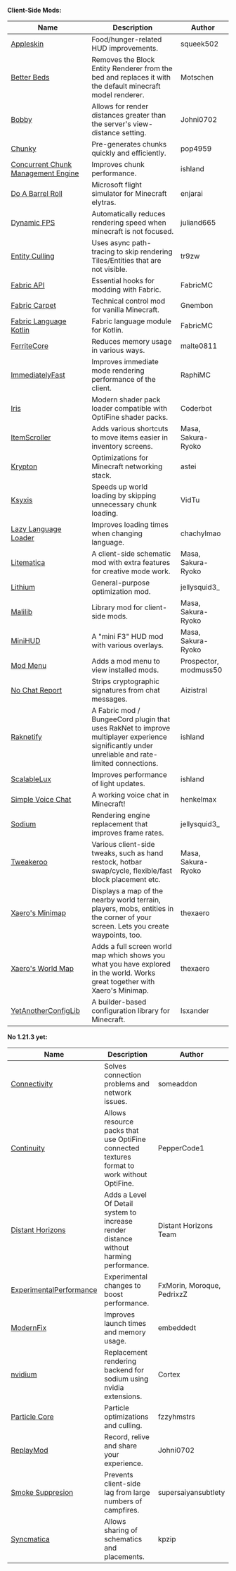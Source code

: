 **Client-Side Mods:**

| Name | Description | Author |
| --- | --- | --- |
| [Appleskin](https://modrinth.com/mod/appleskin) | Food/hunger-related HUD improvements. | squeek502 |
| [Better Beds](https://modrinth.com/mod/better-beds) | Removes the Block Entity Renderer from the bed and replaces it with the default minecraft model renderer. | Motschen |
| [Bobby](https://github.com/Johni0702/bobby) | Allows for render distances greater than the server's view-distance setting. | Johni0702 |
| [Chunky](https://modrinth.com/mod/chunky) | Pre-generates chunks quickly and efficiently. | pop4959 |
| [Concurrent Chunk Management Engine](https://modrinth.com/mod/c2me-fabric) | Improves chunk performance. | ishland |
| [Do A Barrel Roll](https://modrinth.com/mod/do-a-barrel-roll/) | Microsoft flight simulator for Minecraft elytras. | enjarai |
| [Dynamic FPS](https://modrinth.com/mod/dynamic-fps) | Automatically reduces rendering speed when minecraft is not focused. | juliand665 |
| [Entity Culling](https://modrinth.com/mod/entityculling) | Uses async path-tracing to skip rendering Tiles/Entities that are not visible. | tr9zw |
| [Fabric API](https://github.com/FabricMC/fabric) | Essential hooks for modding with Fabric. | FabricMC |
| [Fabric Carpet](https://github.com/gnembon/fabric-carpet) | Technical control mod for vanilla Minecraft. | Gnembon |
| [Fabric Language Kotlin](https://github.com/FabricMC/fabric-language-kotlin) | Fabric language module for Kotlin. | FabricMC |
| [FerriteCore](https://modrinth.com/mod/ferrite-core) | Reduces memory usage in various ways. | malte0811 |
| [ImmediatelyFast](https://modrinth.com/mod/immediatelyfast) | Improves immediate mode rendering performance of the client. | RaphiMC |
| [Iris](https://github.com/IrisShaders/Iris) | Modern shader pack loader compatible with OptiFine shader packs. | Coderbot |
| [ItemScroller](https://modrinth.com/mod/item-scroller) | Adds various shortcuts to move items easier in inventory screens. | Masa, Sakura-Ryoko |
| [Krypton](https://modrinth.com/mod/krypton) | Optimizations for Minecraft networking stack. | astei |
| [Ksyxis](https://modrinth.com/mod/ksyxis) | Speeds up world loading by skipping unnecessary chunk loading. | VidTu |
| [Lazy Language Loader](https://modrinth.com/mod/lazy-language-loader) | Improves loading times when changing language. | chachylmao |
| [Litematica](https://modrinth.com/mod/litematica) | A client-side schematic mod with extra features for creative mode work. | Masa, Sakura-Ryoko |
| [Lithium](https://modrinth.com/mod/lithium) | General-purpose optimization mod. | jellysquid3_ |
| [Malilib](https://modrinth.com/mod/malilib) | Library mod for client-side mods. | Masa, Sakura-Ryoko |
| [MiniHUD](https://modrinth.com/mod/minihud) | A "mini F3" HUD mod with various overlays. | Masa, Sakura-Ryoko |
| [Mod Menu](https://modrinth.com/mod/modmenu) | Adds a mod menu to view installed mods. | Prospector, modmuss50 |
| [No Chat Report](https://modrinth.com/mod/no-chat-reports) | Strips cryptographic signatures from chat messages. | Aizistral |
| [Raknetify](https://modrinth.com/mod/raknetify) | A Fabric mod / BungeeCord plugin that uses RakNet to improve multiplayer experience significantly under unreliable and rate-limited connections. | ishland |
| [ScalableLux](https://modrinth.com/mod/scalablelux) | Improves performance of light updates. | ishland |
| [Simple Voice Chat](https://modrinth.com/plugin/simple-voice-chat) | A working voice chat in Minecraft! | henkelmax |
| [Sodium](https://modrinth.com/mod/sodium) | Rendering engine replacement that improves frame rates. | jellysquid3_ |
| [Tweakeroo](https://modrinth.com/mod/tweakeroo)  | Various client-side tweaks, such as hand restock, hotbar swap/cycle, flexible/fast block placement etc. | Masa, Sakura-Ryoko
| [Xaero's Minimap](https://modrinth.com/mod/xaeros-minimap)  | Displays a map of the nearby world terrain, players, mobs, entities in the corner of your screen. Lets you create waypoints, too. | thexaero
| [Xaero's World Map](https://modrinth.com/mod/xaeros-world-map)  | Adds a full screen world map which shows you what you have explored in the world. Works great together with Xaero's Minimap. | thexaero
| [YetAnotherConfigLib](https://modrinth.com/mod/yacl)  | A builder-based configuration library for Minecraft. | lsxander

**No 1.21.3 yet:**

| Name | Description | Author |
| --- | --- | --- |
| [Connectivity](https://www.curseforge.com/minecraft/mc-mods/connectivity) | Solves connection problems and network issues. | someaddon |
| [Continuity](https://github.com/PepperCode1/Continuity) | Allows resource packs that use OptiFine connected textures format to work without OptiFine. | PepperCode1 |
| [Distant Horizons](https://gitlab.com/distant-horizons-team/distant-horizons) | Adds a Level Of Detail system to increase render distance without harming performance. | Distant Horizons Team |
| [ExperimentalPerformance](https://github.com/PedrixzZ/ExperimentalPerformanceUnofficial) | Experimental changes to boost performance. | FxMorin, Moroque, PedrixzZ |
| [ModernFix](https://www.curseforge.com/minecraft/mc-mods/modernfix) | Improves launch times and memory usage. | embeddedt |
| [nvidium](https://modrinth.com/mod/nvidium) | Replacement rendering backend for sodium using nvidia extensions. | Cortex |
| [Particle Core](https://modrinth.com/mod/particle-core) | Particle optimizations and culling. | fzzyhmstrs |
| [ReplayMod](https://modrinth.com/mod/modmenu) | Record, relive and share your experience. | Johni0702 |
| [Smoke Suppresion](https://modrinth.com/mod/smoke-suppression) | Prevents client-side lag from large numbers of campfires. | supersaiyansubtlety |
| [Syncmatica](https://modrinth.com/mod/syncmatica) | Allows sharing of schematics and placements. | kpzip |